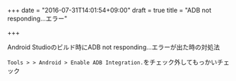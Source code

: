 +++
date = "2016-07-31T14:01:54+09:00"
draft = true
title = "ADB not responding...エラー"

+++

Android Studioのビルド時にADB not responding...エラーが出た時の対処法

`Tools > > Android > Enable ADB Integration.`をチェック外してもっかいチェック


